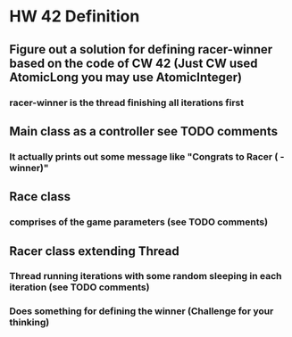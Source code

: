 # HW 42 Definition
## Figure out a solution for defining racer-winner based on the code of CW 42 (Just CW used AtomicLong you may use AtomicInteger)
### racer-winner is the thread finishing all iterations first
## Main class as a controller see TODO comments
### It actually prints out some message like "Congrats to Racer (<number> - winner)"
## Race class
### comprises of the game parameters (see TODO comments)
## Racer class extending Thread
### Thread running iterations with some random sleeping in each iteration (see TODO comments)
### Does something for defining the winner (Challenge for your thinking)